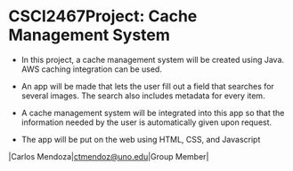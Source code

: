 # CSCI2467Project: Cache Management System

* In this project, a cache management system will be created using Java. AWS caching integration can be used.
* An app will be made that lets the user fill out a field that searches for several images. The search also includes metadata for every item. 
* A cache management system will be integrated into this app so that the information needed by the user is automatically given upon request.

* The app will be put on the web using HTML, CSS, and Javascript

|Carlos Mendoza|ctmendoz@uno.edu|Group Member|
